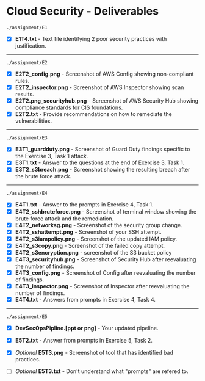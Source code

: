 # Cloud Security - Deliverables

`./assignment/E1`
- [x] **E1T4.txt** - Text file identifying 2 poor security practices with justification. 
 ---

`./assignment/E2`
- [x] **E2T2_config.png** - Screenshot of AWS Config showing non-compliant rules.
- [x] **E2T2_inspector.png** - Screenshot of AWS Inspector showing scan results.
- [x] **E2T2.png_securityhub.png** - Screenshot of AWS Security Hub showing compliance standards for CIS foundations.
- [x] **E2T2.txt** - Provide recommendations on how to remediate the vulnerabilities.
 ---

 `./assignment/E3`
- [x] **E3T1_guardduty.png** - Screenshot of Guard Duty findings specific to the Exercise 3, Task 1 attack.
- [x] **E3T1.txt** - Answer to the questions at the end of Exercise 3, Task 1.
- [x] **E3T2_s3breach.png** - Screenshot showing the resulting breach after the brute force attack.
---

`./assignment/E4`
- [x] **E4T1.txt** - Answer to the prompts in Exercise 4, Task 1.
- [x] **E4T2_sshbruteforce.png** - Screenshot of terminal window showing the brute force attack and the remediation.
- [x] **E4T2_networksg.png** - Screenshot of the security group change. 
- [x] **E4T2_sshattempt.png** - Screenshot of your SSH attempt.
- [x] **E4T2_s3iampolicy.png** - Screenshot of the updated IAM policy.
- [x] **E4T2_s3copy.png** - Screenshot of the failed copy attempt.
- [x] **E4T2_s3encryption.png** - screenshot of the S3 bucket policy
- [x] **E4T3_securityhub.png** - Screenshot of Security Hub after reevaluating the number of findings.
- [x] **E4T3_config.png** - Screenshot of Config after reevaluating the number of findings.
- [x] **E4T3_inspector.png** - Screenshot of Inspector after reevaluating the number of findings.
- [x] **E4T4.txt** - Answers from prompts in Exercise 4, Task 4.
---

`./assignment/E5`
- [x] **DevSecOpsPipline.[ppt or png]** - Your updated pipeline.
- [x]  **E5T2.txt** - Answer from prompts in Exercise 5, Task 2.
- [x] _Optional_ **E5T3.png** - Screenshot of tool that has identified bad practices.
- [ ] _Optional_ **E5T3.txt** - Don't understand what "prompts" are refered to.

